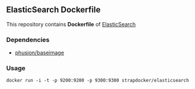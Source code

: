 ## ElasticSearch Dockerfile


This repository contains **Dockerfile** of [ElasticSearch](http://www.elasticsearch.org/)


### Dependencies

* [phusion/baseimage](https://github.com/phusion/baseimage-docker/)


### Usage
    docker run -i -t -p 9200:9200 -p 9300:9300 strapdocker/elasticsearch
